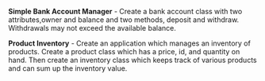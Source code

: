 **Simple Bank Account Manager** - Create a bank account class with two attributes,owner and balance and two methods, deposit and withdraw. Withdrawals may not exceed the available balance.


**Product Inventory** - Create an application which manages an inventory of products. Create a product class which has a price, id, and quantity on hand. Then create an inventory class which keeps track of various products and can sum up the inventory value.
